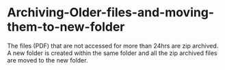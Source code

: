 # Archiving-Older-files-and-moving-them-to-new-folder
The files (PDF) that are not accessed for more than 24hrs are zip archived. A new folder is created within the same folder and all the zip archived files are moved to the new folder.
